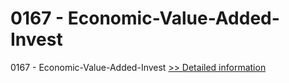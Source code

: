 # 0167 - Economic-Value-Added-Invest
0167 - Economic-Value-Added-Invest
[>> Detailed information](https://secure.shareit.com/shareit/product.html?productid=301003058&affiliateid=200057808)